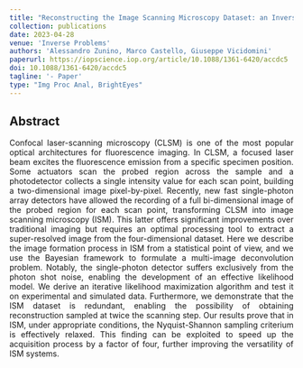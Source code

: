 ```yaml
---
title: "Reconstructing the Image Scanning Microscopy Dataset: an Inverse Problem"
collection: publications
date: 2023-04-28
venue: 'Inverse Problems'
authors: 'Alessandro Zunino, Marco Castello, Giuseppe Vicidomini'
paperurl: https://iopscience.iop.org/article/10.1088/1361-6420/accdc5
doi: 10.1088/1361-6420/accdc5
tagline: '- Paper'
type: "Img Proc Anal, BrightEyes"
---
```


<h2> Abstract </h2>
<p align= "justify">
Confocal laser-scanning microscopy (CLSM) is one of the most popular optical architectures for fluorescence imaging. In CLSM, a focused laser beam excites the fluorescence emission from a specific specimen position. Some actuators scan the probed region across the sample and a photodetector collects a single intensity value for each scan point, building a two-dimensional image pixel-by-pixel. Recently, new fast single-photon array detectors have allowed the recording of a full bi-dimensional image of the probed region for each scan point, transforming CLSM into image scanning microscopy (ISM). This latter offers significant improvements over traditional imaging but requires an optimal processing tool to extract a super-resolved image from the four-dimensional dataset. Here we describe the image formation process in ISM from a statistical point of view, and we use the Bayesian framework to formulate a multi-image deconvolution problem. Notably, the single-photon detector suffers exclusively from the photon shot noise, enabling the development of an effective likelihood model. We derive an iterative likelihood maximization algorithm and test it on experimental and simulated data. Furthermore, we demonstrate that the ISM dataset is redundant, enabling the possibility of obtaining reconstruction sampled at twice the scanning step. Our results prove that in ISM, under appropriate conditions, the Nyquist-Shannon sampling criterium is effectively relaxed. This finding can be exploited to speed up the acquisition process by a factor of four, further improving the versatility of ISM systems.  

  
